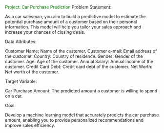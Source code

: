 <font color="green">Project: Car Purchase Prediction
 </font>
Problem Statement:

As a car salesman, you aim to build a predictive model to estimate the potential purchase amount of a customer based on their personal information. This model will help you tailor your sales approach and increase your chances of closing deals.

Data Attributes:

Customer Name: Name of the customer.
Customer e-mail: Email address of the customer.
Country: Country of residence.
Gender: Gender of the customer.
Age: Age of the customer.
Annual Salary: Annual income of the customer.
Credit Card Debt: Credit card debt of the customer.
Net Worth: Net worth of the customer.

Target Variable:

Car Purchase Amount: The predicted amount a customer is willing to spend on a car.

Goal: 

Develop a machine learning model that accurately predicts the car purchase amount, enabling you to provide personalized recommendations and improve sales efficiency.
